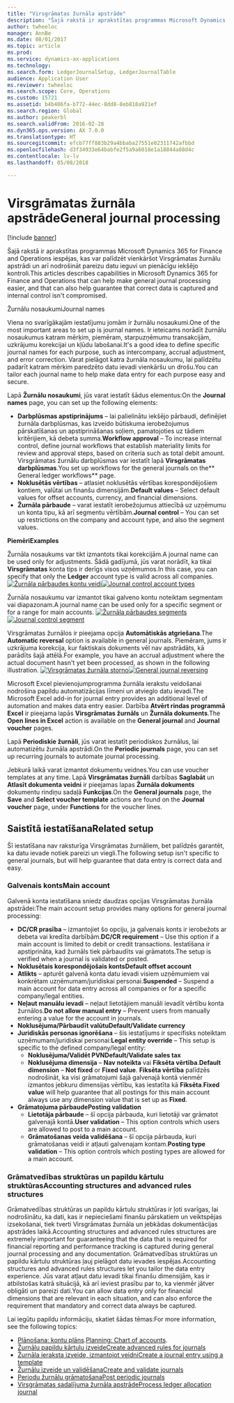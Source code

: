 ```yaml
---
title: "Virsgrāmatas žurnāla apstrāde"
description: "Šajā rakstā ir aprakstītas programmas Microsoft Dynamics 365 for Finance and Operations iespējas, kas var palīdzēt vienkāršot Virsgrāmatas žurnālu apstrādi un arī nodrošināt pareizu datu ieguvi un pienācīgu iekšējo kontroli."
author: twheeloc
manager: AnnBe
ms.date: 08/01/2017
ms.topic: article
ms.prod: 
ms.service: dynamics-ax-applications
ms.technology: 
ms.search.form: LedgerJournalSetup, LedgerJournalTable
audience: Application User
ms.reviewer: twheeloc
ms.search.scope: Core, Operations
ms.custom: 15721
ms.assetid: b4b406fa-b772-44ec-8dd8-8eb818a921ef
ms.search.region: Global
ms.author: peakerbl
ms.search.validFrom: 2016-02-28
ms.dyn365.ops.version: AX 7.0.0
ms.translationtype: HT
ms.sourcegitcommit: efcb77ff883b29a4bbaba27551e02311742afbbd
ms.openlocfilehash: d3f34933e64babfe2f5a9a6018e1a18844a88d4c
ms.contentlocale: lv-lv
ms.lasthandoff: 05/08/2018

---
```


# <a name="general-journal-processing"></a><span data-ttu-id="92309-103">Virsgrāmatas žurnāla apstrāde</span><span class="sxs-lookup"><span data-stu-id="92309-103">General journal processing</span></span>

[!include [banner](../includes/banner.md)]

<span data-ttu-id="92309-104">Šajā rakstā ir aprakstītas programmas Microsoft Dynamics 365 for Finance and Operations iespējas, kas var palīdzēt vienkāršot Virsgrāmatas žurnālu apstrādi un arī nodrošināt pareizu datu ieguvi un pienācīgu iekšējo kontroli.</span><span class="sxs-lookup"><span data-stu-id="92309-104">This articles describes capabilities in Microsoft Dynamics 365 for Finance and Operations that can help make general journal processing easier, and that can also help guarantee that correct data is captured and internal control isn't compromised.</span></span>  

<span data-ttu-id="92309-105">Žurnālu nosaukumi</span><span class="sxs-lookup"><span data-stu-id="92309-105">Journal names</span></span>

<span data-ttu-id="92309-106">Viena no svarīgākajām iestatījumu jomām ir žurnālu nosaukumi.</span><span class="sxs-lookup"><span data-stu-id="92309-106">One of the most important areas to set up is journal names.</span></span> <span data-ttu-id="92309-107">Ir ieteicams norādīt žurnālu nosaukumus katram mērķim, piemēram, starpuzņēmumu transakcijām, uzkrājumu korekcijai un kļūdu labošanai.</span><span class="sxs-lookup"><span data-stu-id="92309-107">It's a good idea to define specific journal names for each purpose, such as intercompany, accrual adjustment, and error correction.</span></span> <span data-ttu-id="92309-108">Varat pielāgot katra žurnāla nosaukumu, lai palīdzētu padarīt katram mērķim paredzēto datu ievadi vienkāršu un drošu.</span><span class="sxs-lookup"><span data-stu-id="92309-108">You can tailor each journal name to help make data entry for each purpose easy and secure.</span></span> 

<span data-ttu-id="92309-109">Lapā **Žurnālu nosaukumi**, jūs varat iestatīt šādus elementus:</span><span class="sxs-lookup"><span data-stu-id="92309-109">On the **Journal names** page, you can set up the following elements:</span></span>

-   <span data-ttu-id="92309-110">**Darbplūsmas apstiprinājums** – lai palielinātu iekšējo pārbaudi, definējiet žurnāla darbplūsmas, kas izveido būtiskuma ierobežojumus pārskatīšanas un apstiprināšanas soļiem, pamatojoties uz tādiem kritērijiem, kā debeta summa.</span><span class="sxs-lookup"><span data-stu-id="92309-110">**Workflow approval** – To increase internal control, define journal workflows that establish materiality limits for review and approval steps, based on criteria such as total debit amount.</span></span> <span data-ttu-id="92309-111">Virsgrāmatas žurnālu darbplūsmas var iestatīt lapā **Virsgrāmatas darbplūsmas**.</span><span class="sxs-lookup"><span data-stu-id="92309-111">You set up workflows for the general journals on the** General ledger workflows** page.</span></span>
-   <span data-ttu-id="92309-112">**Noklusētās vērtības** – atlasiet noklusētās vērtības korespondējošiem kontiem, valūtai un finanšu dimensijām.</span><span class="sxs-lookup"><span data-stu-id="92309-112">**Default values** – Select default values for offset accounts, currency, and financial dimensions.</span></span>
-   <span data-ttu-id="92309-113">**Žurnāla pārbaude** – varat iestatīt ierobežojumus attiecībā uz uzņēmumu un konta tipu, kā arī segmentu vērtībām.</span><span class="sxs-lookup"><span data-stu-id="92309-113">**Journal control** – You can set up restrictions on the company and account type, and also the segment values.</span></span> 

<span data-ttu-id="92309-114">**Piemēri**</span><span class="sxs-lookup"><span data-stu-id="92309-114">**Examples**</span></span>

<span data-ttu-id="92309-115">Žurnāla nosaukums var tikt izmantots tikai korekcijām.</span><span class="sxs-lookup"><span data-stu-id="92309-115">A journal name can be used only for adjustments.</span></span> <span data-ttu-id="92309-116">Šādā gadījumā, jūs varat norādīt, ka tikai **Virsgrāmatas** konta tips ir derīgs visos uzņēmumos.</span><span class="sxs-lookup"><span data-stu-id="92309-116">In this case, you can specify that only the **Ledger** account type is valid across all companies.</span></span> <span data-ttu-id="92309-117">[![Žurnāla pārbaudes kontu veidi](./media/journal-control-account-types1.png)](./media/journal-control-account-types1.png)</span><span class="sxs-lookup"><span data-stu-id="92309-117">[![Journal control account types](./media/journal-control-account-types1.png)](./media/journal-control-account-types1.png)</span></span>

<span data-ttu-id="92309-118">Žurnāla nosaukumu var izmantot tikai galveno kontu noteiktam segmentam vai diapazonam.</span><span class="sxs-lookup"><span data-stu-id="92309-118">A journal name can be used only for a specific segment or for a range for main accounts.</span></span> <span data-ttu-id="92309-119">[![Žurnāla pārbaudes segments](./media/journal-control-segment1.png)](./media/journal-control-segment1.png)</span><span class="sxs-lookup"><span data-stu-id="92309-119">[![Journal control segment](./media/journal-control-segment1.png)](./media/journal-control-segment1.png)</span></span>

<span data-ttu-id="92309-120">Virsgrāmatas žurnālos ir pieejama opcija **Automātiskās atgriešana**.</span><span class="sxs-lookup"><span data-stu-id="92309-120">The **Automatic reversal** option is available in general journals.</span></span> <span data-ttu-id="92309-121">Piemēram, jums ir uzkrājuma korekcija, kur faktiskais dokuments vēl nav apstrādāts, kā parādīts šajā attēlā.</span><span class="sxs-lookup"><span data-stu-id="92309-121">For example, you have an accrual adjustment where the actual document hasn't yet been processed, as shown in the following illustration.</span></span>
<span data-ttu-id="92309-122">[![Virsgrāmatas žurnāla storno](./media/general-journal-reversing1.png)](./media/general-journal-reversing1.png)</span><span class="sxs-lookup"><span data-stu-id="92309-122">[![General journal reversing](./media/general-journal-reversing1.png)](./media/general-journal-reversing1.png)</span></span> 

<span data-ttu-id="92309-123">Microsoft Excel pievienojumprogramma žurnāla ierakstu veidošanai nodrošina papildu automatizācijas līmeni un atvieglo datu ievadi.</span><span class="sxs-lookup"><span data-stu-id="92309-123">The Microsoft Excel add-in for journal entry provides an additional level of automation and makes data entry easier.</span></span> <span data-ttu-id="92309-124">Darbība **Atvērt rindas programmā Excel** ir pieejama lapās **Virsgrāmatas žurnāls** un **Žurnāla dokuments**.</span><span class="sxs-lookup"><span data-stu-id="92309-124">The **Open lines in Excel** action is available on the **General journal** and **Journal voucher** pages.</span></span> 

<span data-ttu-id="92309-125">Lapā **Periodiskie žurnāli**, jūs varat iestatīt periodiskos žurnālus, lai automatizētu žurnāla apstrādi.</span><span class="sxs-lookup"><span data-stu-id="92309-125">On the **Periodic journals** page, you can set up recurring journals to automate journal processing.</span></span> 

<span data-ttu-id="92309-126">Jebkurā laikā varat izmantot dokumentu veidnes.</span><span class="sxs-lookup"><span data-stu-id="92309-126">You can use voucher templates at any time.</span></span> <span data-ttu-id="92309-127">Lapā **Virsgrāmatas žurnāli** darbības **Saglabāt** un **Atlasīt dokumenta veidni** ir pieejamas lapas **Žurnāla dokuments** dokumentu rindiņu sadaļā **Funkcijas**.</span><span class="sxs-lookup"><span data-stu-id="92309-127">On the **General journals** page, the **Save** and **Select voucher template** actions are found on the **Journal voucher** page, under **Functions** for the voucher lines.</span></span>

## <a name="related-setup"></a><span data-ttu-id="92309-128">Saistītā iestatīšana</span><span class="sxs-lookup"><span data-stu-id="92309-128">Related setup</span></span>
<span data-ttu-id="92309-129">Šī iestatīšana nav raksturīga Virsgrāmatas žurnāliem, bet palīdzēs garantēt, ka datu ievade notiek pareizi un viegli.</span><span class="sxs-lookup"><span data-stu-id="92309-129">The following setup isn't specific to general journals, but will help guarantee that data entry is correct data and easy.</span></span>

### <a name="main-account"></a><span data-ttu-id="92309-130">Galvenais konts</span><span class="sxs-lookup"><span data-stu-id="92309-130">Main account</span></span>

<span data-ttu-id="92309-131">Galvenā konta iestatīšana sniedz daudzas opcijas Virsgrāmatas žurnāla apstrādei:</span><span class="sxs-lookup"><span data-stu-id="92309-131">The main account setup provides many options for general journal processing:</span></span>

-   <span data-ttu-id="92309-132">**DC/CR prasība** – izmantojiet šo opciju, ja galvenais konts ir ierobežots ar debeta vai kredīta darbībām.</span><span class="sxs-lookup"><span data-stu-id="92309-132">**DC/CR requirement** – Use this option if a main account is limited to debit or credit transactions.</span></span> <span data-ttu-id="92309-133">Iestatīšana ir apstiprināta, kad žurnāls tiek pārbaudīts vai grāmatots.</span><span class="sxs-lookup"><span data-stu-id="92309-133">The setup is verified when a journal is validated or posted.</span></span>
-   <span data-ttu-id="92309-134">**Noklusētais korespondējošais konts**</span><span class="sxs-lookup"><span data-stu-id="92309-134">**Default offset account**</span></span>
-   <span data-ttu-id="92309-135">**Atlikts** – apturēt galvenā konta datu ievadi visiem uzņēmumiem vai konkrētam uzņēmumam/juridiskai personai.</span><span class="sxs-lookup"><span data-stu-id="92309-135">**Suspended** – Suspend a main account for data entry across all companies or for a specific company/legal entities.</span></span>
-   <span data-ttu-id="92309-136">**Neļaut manuālu ievadi** – neļaut lietotājiem manuāli ievadīt vērtību konta žurnālos.</span><span class="sxs-lookup"><span data-stu-id="92309-136">**Do not allow manual entry** – Prevent users from manually entering a value for the account in journals.</span></span>
-   <span data-ttu-id="92309-137">**Noklusējuma/Pārbaudīt valūtu**</span><span class="sxs-lookup"><span data-stu-id="92309-137">**Default/Validate currency**</span></span>
-   <span data-ttu-id="92309-138">**Juridiskās personas ignorēšana** – šis iestatījums ir specifisks noteiktam uzņēmumam/juridiskai personai:</span><span class="sxs-lookup"><span data-stu-id="92309-138">**Legal entity override** – This setup is specific to the defined company/legal entity:</span></span>
    -   <span data-ttu-id="92309-139">**Noklusējuma/Validēt PVN**</span><span class="sxs-lookup"><span data-stu-id="92309-139">**Default/Validate sales tax**</span></span>
    -   <span data-ttu-id="92309-140">**Noklusējuma dimensija** – **Nav noteikta** vai **Fiksēta vērtība**.</span><span class="sxs-lookup"><span data-stu-id="92309-140">**Default dimension** – **Not fixed** or **Fixed value**.</span></span> <span data-ttu-id="92309-141">**Fiksēta vērtība** palīdzēs nodrošināt, ka visi grāmatojumi šajā galvenajā kontā vienmēr izmantos jebkuru dimensijas vērtību, kas iestatīta kā **Fiksēta**.</span><span class="sxs-lookup"><span data-stu-id="92309-141">**Fixed value** will help guarantee that all postings for this main account always use any dimension value that is set up as **Fixed**.</span></span>
-   <span data-ttu-id="92309-142">**Grāmatojuma pārbaude**</span><span class="sxs-lookup"><span data-stu-id="92309-142">**Posting validation**</span></span>
    -   <span data-ttu-id="92309-143">**Lietotāja pārbaude** – šī opcija pārbauda, kuri lietotāji var grāmatot galvenajā kontā.</span><span class="sxs-lookup"><span data-stu-id="92309-143">**User validation** – This option controls which users are allowed to post to a main account.</span></span>
    -   <span data-ttu-id="92309-144">**Grāmatošanas veida validēšana** – šī opcija pārbauda, kuri grāmatošanas veidi ir atļauti galvenajam kontam.</span><span class="sxs-lookup"><span data-stu-id="92309-144">**Posting type validation** – This option controls which posting types are allowed for a main account.</span></span>

### <a name="accounting-structures-and-advanced-rules-structures"></a><span data-ttu-id="92309-145">Grāmatvedības struktūras un papildu kārtulu struktūras</span><span class="sxs-lookup"><span data-stu-id="92309-145">Accounting structures and advanced rules structures</span></span>

<span data-ttu-id="92309-146">Grāmatvedības struktūras un papildu kārtulu struktūras ir ļoti svarīgas, lai nodrošinātu, ka dati, kas ir nepieciešami finanšu pārskatiem un veiktspējas izsekošanai, tiek tverti Virsgrāmatas žurnāla un jebkādas dokumentācijas apstrādes laikā.</span><span class="sxs-lookup"><span data-stu-id="92309-146">Accounting structures and advanced rules structures are extremely important for guaranteeing that the data that is required for financial reporting and performance tracking is captured during general journal processing and any documentation.</span></span> <span data-ttu-id="92309-147">Grāmatvedības struktūras un papildu kārtulu struktūras ļauj pielāgot datu ievades iespējas.</span><span class="sxs-lookup"><span data-stu-id="92309-147">Accounting structures and advanced rules structures let you tailor the data entry experience.</span></span> <span data-ttu-id="92309-148">Jūs varat atļaut datu ievadi tikai finanšu dimensijām, kas ir atbilstošas katrā situācijā, kā arī ieviest prasību par to, ka vienmēr jātver obligāti un pareizi dati.</span><span class="sxs-lookup"><span data-stu-id="92309-148">You can allow data entry only for financial dimensions that are relevant in each situation, and can also enforce the requirement that mandatory and correct data always be captured.</span></span>

<span data-ttu-id="92309-149">Lai iegūtu papildu informāciju, skatiet šādas tēmas:</span><span class="sxs-lookup"><span data-stu-id="92309-149">For more information, see the following topics:</span></span>
- <span data-ttu-id="92309-150">[Plānošana: kontu plāns](plan-chart-of-accounts.md).</span><span class="sxs-lookup"><span data-stu-id="92309-150">[Planning: Chart of accounts](plan-chart-of-accounts.md).</span></span> 
- [<span data-ttu-id="92309-151">Žurnālu papildu kārtulu izveide</span><span class="sxs-lookup"><span data-stu-id="92309-151">Create advanced rules for journals</span></span>](tasks/create-advanced-rules-journals.md)
- [<span data-ttu-id="92309-152">Žurnāla ieraksta izveide, izmantojot veidni</span><span class="sxs-lookup"><span data-stu-id="92309-152">Create a journal entry using a template</span></span>](tasks/create-journal-entry-template.md)
- [<span data-ttu-id="92309-153">Žurnālu izveide un validēšana</span><span class="sxs-lookup"><span data-stu-id="92309-153">Create and validate journals</span></span>](tasks/create-validate-journals.md)
- [<span data-ttu-id="92309-154">Periodu žurnālu grāmatošana</span><span class="sxs-lookup"><span data-stu-id="92309-154">Post periodic journals</span></span>](tasks/post-periodic-journals.md)
- [<span data-ttu-id="92309-155">Virsgrāmatas sadalījuma žurnāla apstrāde</span><span class="sxs-lookup"><span data-stu-id="92309-155">Process ledger allocation journal</span></span>](tasks/process-ledger-allocation-journal.md)



